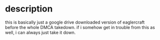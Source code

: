 # description
this is basically just a google drive downloaded version of eaglercraft before the whole DMCA takedown.
if i somehow get in trouble from this as well, i can always just take it down.
<p> 
